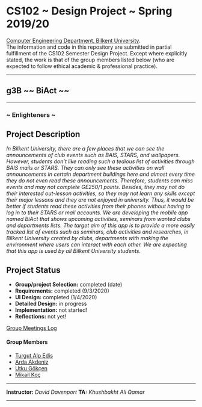 # CS102 ~ Design Project ~ Spring 2019/20
[Computer Engineering Department, Bilkent University](http://w3.cs.bilkent.edu.tr/en/).  
The information and code in this repository are submitted in partial fulfillment of the CS102 Semester Design Project. Except where explicitly stated, the work is that of the group members listed below (who are expected to follow ethical academic & professional practice).
****
## g3B ~~ BiAct ~~
****
### ~ Enlighteners ~

## Project Description
_In Bilkent University, there are a few places that we can see the announcements of club events such as BAIS, STARS, and wallpapers. However, students don’t like reading such a tedious list of activities through BAIS mails or STARS. They can only see these activities on wall announcements in certain department buildings here and almost every time they do not even read these announcements. Therefore, students can miss events and may not complete GE250/1 points. Besides, they may not do their interested out-lesson activities, so they may not learn any skills except their major lessons and they are not enjoyed in university. Thus, it would be better if students read these activities from their phones without having to log in to their STARS or mail accounts. We are developing the mobile app named BiAct that shows upcoming activities, seminars from wanted clubs and departments lists. The target aim of this app is to provide a more easily tracked list of events such as seminars, club activities and researches, in Bilkent University created by clubs, departments with making the environment where users can interact with each other. We are expecting that this app is used by all Bilkent University students._
   
## Project Status
+ **Group/project Selection:** completed (date)
+ **Requirements:** completed (9/3/2020)
+ **UI Design:** completed (1/4/2020)
+ **Detailed Design:** in progress
+ **Implementation:** not started!
+ **Reflections:** not yet!

[Group Meetings Log](group/meetingslog.md)
#### Group Members
- [Turgut Alp Edis](group/member1_log.md)
- [Arda Akdeniz](group/member2_log.md)
- [Utku Gökçen](group/member3_log.md)
- [Mikail Koç](group/member4_log.md)

****
**Instructor:** _David Davenport_   **TA:**  _Khushbakht Ali Qamar_
****
